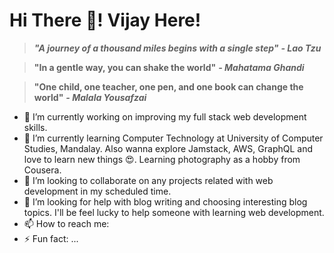 <link rel="stylesheet" href="https://use.fontawesome.com/releases/v5.6.1/css/all.css" integrity="sha384-gfdkjb5BdAXd+lj+gudLWI+BXq4IuLW5IT+brZEZsLFm++aCMlF1V92rMkPaX4PP" crossorigin="anonymous">

# Hi There 👋! Vijay Here!

> **_"A journey of a thousand miles begins with a single step"_** **_- Lao Tzu_**

> **"In a gentle way, you can shake the world"** **_- Mahatama Ghandi_**

> **"One child, one teacher, one pen, and one book can change the world"** **_- Malala Yousafzai_**

- 🔭 I’m currently working on improving my full stack web development skills.
- 🌱 I’m currently learning Computer Technology at University of Computer Studies, Mandalay. Also wanna explore Jamstack, AWS, GraphQL and love to learn new things 😍. Learning photography as a hobby from Cousera.
- 👯 I’m looking to collaborate on any projects related with web development in my scheduled time.
- 🤔 I’m looking for help with blog writing and choosing interesting blog topics. I'll be feel lucky to help someone with learning web development.
- 📫 How to reach me: [<i class="fas fa-globe"></i>](https://portfolio-git-master.vijaykumarktg.vercel.app/) [<i class="fas fa-envelope"></i>](mailto:vijaykumarktg18@gmail.com) [<i class="fab fa-linkedin-in"></i>](https://www.linkedin.com/in/vijay-kumar-b74573166/) [<i class="fab fa-twitter"></i>](https://twitter.com/vijaykumarktg18) [<i class="fab fa-instagram"></i>](https://www.instagram.com/vijaykumarktg18/) [<i class="fab fa-facebook-f"></i>](https://web.facebook.com/profile.php?id=100022369323480)
- ⚡ Fun fact: ...
